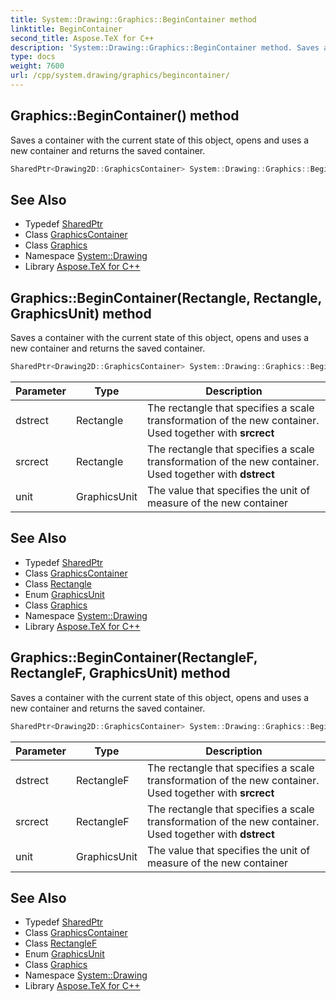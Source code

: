 ```yaml
---
title: System::Drawing::Graphics::BeginContainer method
linktitle: BeginContainer
second_title: Aspose.TeX for C++
description: 'System::Drawing::Graphics::BeginContainer method. Saves a container with the current state of this object, opens and uses a new container and returns the saved container in C++.'
type: docs
weight: 7600
url: /cpp/system.drawing/graphics/begincontainer/
---
```

## Graphics::BeginContainer() method


Saves a container with the current state of this object, opens and uses a new container and returns the saved container.

```cpp
SharedPtr<Drawing2D::GraphicsContainer> System::Drawing::Graphics::BeginContainer()
```

## See Also

* Typedef [SharedPtr](../../../system/sharedptr/)
* Class [GraphicsContainer](../../../system.drawing.drawing2d/graphicscontainer/)
* Class [Graphics](../)
* Namespace [System::Drawing](../../)
* Library [Aspose.TeX for C++](../../../)
## Graphics::BeginContainer(Rectangle, Rectangle, GraphicsUnit) method


Saves a container with the current state of this object, opens and uses a new container and returns the saved container.

```cpp
SharedPtr<Drawing2D::GraphicsContainer> System::Drawing::Graphics::BeginContainer(Rectangle dstrect, Rectangle srcrect, GraphicsUnit unit)
```


| Parameter | Type | Description |
| --- | --- | --- |
| dstrect | Rectangle | The rectangle that specifies a scale transformation of the new container. Used together with **srcrect** |
| srcrect | Rectangle | The rectangle that specifies a scale transformation of the new container. Used together with **dstrect** |
| unit | GraphicsUnit | The value that specifies the unit of measure of the new container |

## See Also

* Typedef [SharedPtr](../../../system/sharedptr/)
* Class [GraphicsContainer](../../../system.drawing.drawing2d/graphicscontainer/)
* Class [Rectangle](../../rectangle/)
* Enum [GraphicsUnit](../../graphicsunit/)
* Class [Graphics](../)
* Namespace [System::Drawing](../../)
* Library [Aspose.TeX for C++](../../../)
## Graphics::BeginContainer(RectangleF, RectangleF, GraphicsUnit) method


Saves a container with the current state of this object, opens and uses a new container and returns the saved container.

```cpp
SharedPtr<Drawing2D::GraphicsContainer> System::Drawing::Graphics::BeginContainer(RectangleF dstrect, RectangleF srcrect, GraphicsUnit unit)
```


| Parameter | Type | Description |
| --- | --- | --- |
| dstrect | RectangleF | The rectangle that specifies a scale transformation of the new container. Used together with **srcrect** |
| srcrect | RectangleF | The rectangle that specifies a scale transformation of the new container. Used together with **dstrect** |
| unit | GraphicsUnit | The value that specifies the unit of measure of the new container |

## See Also

* Typedef [SharedPtr](../../../system/sharedptr/)
* Class [GraphicsContainer](../../../system.drawing.drawing2d/graphicscontainer/)
* Class [RectangleF](../../rectanglef/)
* Enum [GraphicsUnit](../../graphicsunit/)
* Class [Graphics](../)
* Namespace [System::Drawing](../../)
* Library [Aspose.TeX for C++](../../../)
